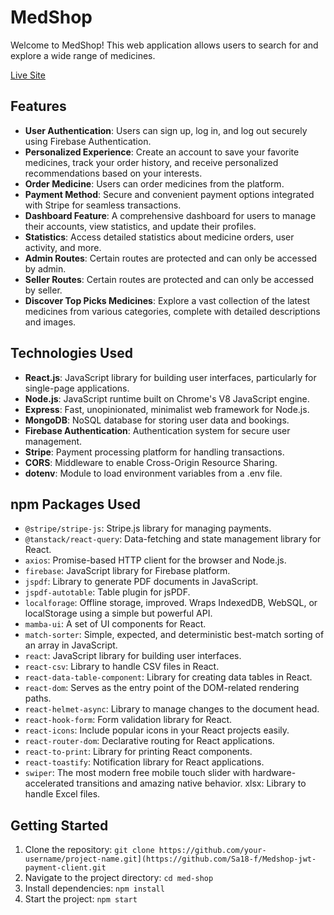 # MedShop
Welcome to MedShop! This web application allows users to search for and explore a wide range of medicines.

[Live Site](https://medi-nest.web.app)

## Features
- **User Authentication**: Users can sign up, log in, and log out securely using Firebase Authentication.
- **Personalized Experience**: Create an account to save your favorite medicines, track your order history, and receive personalized recommendations based on your interests.
- **Order Medicine**: Users can order medicines from the platform.
- **Payment Method**: Secure and convenient payment options integrated with Stripe for seamless transactions.
- **Dashboard Feature**: A comprehensive dashboard for users to manage their accounts, view statistics, and update their profiles.
- **Statistics**: Access detailed statistics about medicine orders, user activity, and more.
- **Admin Routes**: Certain routes are protected and can only be accessed by admin.
- **Seller Routes**: Certain routes are protected and can only be accessed by seller.
- **Discover Top Picks Medicines**: Explore a vast collection of the latest medicines from various categories, complete with detailed descriptions and images.


## Technologies Used
- **React.js**: JavaScript library for building user interfaces, particularly for single-page applications.
- **Node.js**: JavaScript runtime built on Chrome's V8 JavaScript engine.
- **Express**: Fast, unopinionated, minimalist web framework for Node.js.
- **MongoDB**: NoSQL database for storing user data and bookings.
- **Firebase Authentication**: Authentication system for secure user management.
- **Stripe**: Payment processing platform for handling transactions.
- **CORS**: Middleware to enable Cross-Origin Resource Sharing.
- **dotenv**: Module to load environment variables from a .env file.


## npm Packages Used
- `@stripe/stripe-js`: Stripe.js library for managing payments.
- `@tanstack/react-query`: Data-fetching and state management library for React.
- `axios`: Promise-based HTTP client for the browser and Node.js.
- `firebase`: JavaScript library for Firebase platform.
- `jspdf`: Library to generate PDF documents in JavaScript.
- `jspdf-autotable`: Table plugin for jsPDF.
- `localforage`: Offline storage, improved. Wraps IndexedDB, WebSQL, or localStorage using a simple but powerful API.
- `mamba-ui`: A set of UI components for React.
- `match-sorter`: Simple, expected, and deterministic best-match sorting of an array in JavaScript.
- `react`: JavaScript library for building user interfaces.
- `react-csv`: Library to handle CSV files in React.
- `react-data-table-component`: Library for creating data tables in React.
- `react-dom`: Serves as the entry point of the DOM-related rendering paths.
- `react-helmet-async`: Library to manage changes to the document head.
- `react-hook-form`: Form validation library for React.
- `react-icons`: Include popular icons in your React projects easily.
- `react-router-dom`: Declarative routing for React applications.
- `react-to-print`: Library for printing React components.
- `react-toastify`: Notification library for React applications.
- `swiper`: The most modern free mobile touch slider with hardware-accelerated transitions and amazing native behavior.
xlsx: Library to handle Excel files.

## Getting Started
1. Clone the repository: `git clone https://github.com/your-username/project-name.git](https://github.com/Sa18-f/Medshop-jwt-payment-client.git`
2. Navigate to the project directory: `cd med-shop`
3. Install dependencies: `npm install`
4. Start the project: `npm start`
